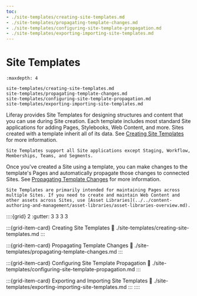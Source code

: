 ```yaml
---
toc:
- ./site-templates/creating-site-templates.md
- ./site-templates/propagating-template-changes.md
- ./site-templates/configuring-site-template-propagation.md
- ./site-templates/exporting-importing-site-templates.md
---
```


# Site Templates

```{toctree}
:maxdepth: 4

site-templates/creating-site-templates.md
site-templates/propagating-template-changes.md
site-templates/configuring-site-template-propagation.md
site-templates/exporting-importing-site-templates.md
```

Liferay provides Site Templates for designing structures and content that you can use during Site creation. Each template includes most standard Site applications for adding Pages, Stylebooks, Web Content, and more. Sites created with a template inherit all of its data. See [Creating Site Templates](./site-templates/creating-site-templates.md) for more information.

```{note}
Site Templates support all Site applications except Staging, Workflow, Memberships, Teams, and Segments.
```

Once you've created a Site using a template, you can make changes to the template's Pages and automatically propagate those changes to connected Sites. See [Propagating Template Changes](./site-templates/propagating-template-changes.md) for more information.

```{important}
Site Templates are primarily intended for maintaining Pages across multiple Sites. If you need to create and maintain Web Content and other assets across Sites, use [Asset Libraries](../../content-authoring-and-management/asset-libraries/asset-libraries-overview.md).
```

::::{grid} 2
:gutter: 3 3 3 3

:::{grid-item-card} Creating Site Templates
:link: ./site-templates/creating-site-templates.md
:::

:::{grid-item-card} Propagating Template Changes
:link: ./site-templates/propagating-template-changes.md
:::

:::{grid-item-card} Configuring Site Template Propagation
:link: ./site-templates/configuring-site-template-propagation.md
:::

:::{grid-item-card} Exporting and Importing Site Templates
:link: ./site-templates/exporting-importing-site-templates.md
:::
::::
